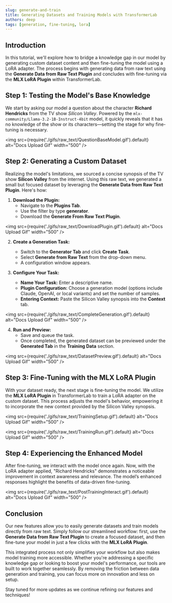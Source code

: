 ```yaml
---
slug: generate-and-train
title: Generating Datasets and Training Models with TransformerLab
authors: deep
tags: [generation, fine-tuning, lora]
---
```


## Introduction

In this tutorial, we'll explore how to bridge a knowledge gap in our model by generating custom dataset content and then fine-tuning the model using a LoRA adapter. The process begins with generating data from raw text using the **Generate Data from Raw Text Plugin** and concludes with fine-tuning via the **MLX LoRA Plugin** within TransformerLab.

## Step 1: Testing the Model's Base Knowledge

We start by asking our model a question about the character **Richard Hendricks** from the TV show _Silicon Valley_. Powered by the `mlx-community/Llama-3.2-1B-Instruct-4bit` model, it quickly reveals that it has no knowledge of the show or its characters—setting the stage for why fine-tuning is necessary.

<img src={require('./gifs/raw_text/QuestionBaseModel.gif').default} alt="Docs Upload Gif" width="500" />

## Step 2: Generating a Custom Dataset

Realizing the model's limitations, we sourced a concise synopsis of the TV show **Silicon Valley** from the internet. Using this raw text, we generated a small but focused dataset by leveraging the **Generate Data from Raw Text Plugin**. Here's how:

1. **Download the Plugin:**
   - Navigate to the **Plugins Tab**.
   - Use the filter by type **generator**.
   - Download the **Generate From Raw Text Plugin**.

<img src={require('./gifs/raw_text/DownloadPlugin.gif').default} alt="Docs Upload Gif" width="500" />

2. **Create a Generation Task:**

   - Switch to the **Generator Tab** and click **Create Task**.
   - Select **Generate from Raw Text** from the drop-down menu.
   - A configuration window appears.

3. **Configure Your Task:**
   - **Name Your Task:** Enter a descriptive name.
   - **Plugin Configuration:** Choose a generation model (options include Claude, OpenAI, or local variants) and set the number of samples.
   - **Entering Context:** Paste the Silicon Valley synopsis into the **Context** tab.

<!-- <img src={require('./gifs/raw_text/CompleteGeneration.gif').default} alt="Docs Upload Gif" width="500" /> -->

<img src={require('./gifs/raw_text/CompleteGeneration.gif').default} alt="Docs Upload Gif" width="500" />

4. **Run and Preview:**
   - Save and queue the task.
   - Once completed, the generated dataset can be previewed under the **Generated Tab** in the **Training Data** section.

<img src={require('./gifs/raw_text/DatasetPreview.gif').default} alt="Docs Upload Gif" width="500" />

## Step 3: Fine-Tuning with the MLX LoRA Plugin

With your dataset ready, the next stage is fine-tuning the model. We utilize the **MLX LoRA Plugin** in TransformerLab to train a LoRA adapter on the custom dataset. This process adjusts the model's behavior, empowering it to incorporate the new context provided by the Silicon Valley synopsis.

<img src={require('./gifs/raw_text/TrainingSetup.gif').default} alt="Docs Upload Gif" width="500" />

<img src={require('./gifs/raw_text/TrainingRun.gif').default} alt="Docs Upload Gif" width="500" />

## Step 4: Experiencing the Enhanced Model

After fine-tuning, we interact with the model once again. Now, with the LoRA adapter applied, "Richard Hendricks" demonstrates a noticeable improvement in context awareness and relevance. The model’s enhanced responses highlight the benefits of data-driven fine-tuning.

<img src={require('./gifs/raw_text/PostTrainingInteract.gif').default} alt="Docs Upload Gif" width="500" />

## Conclusion

Our new features allow you to easily generate datasets and train models directly from raw text. Simply follow our streamlined workflow: first, use the **Generate Data from Raw Text Plugin** to create a focused dataset, and then fine-tune your model in just a few clicks with the **MLX LoRA Plugin**.

This integrated process not only simplifies your workflow but also makes model training more accessible. Whether you're addressing a specific knowledge gap or looking to boost your model's performance, our tools are built to work together seamlessly. By removing the friction between data generation and training, you can focus more on innovation and less on setup.

Stay tuned for more updates as we continue refining our features and techniques!
